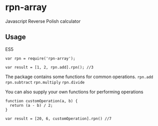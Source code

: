 # rpn-array
Javascript Reverse Polish calculator

## Usage

ES5

```
var rpn = require('rpn-array');

var result = [1, 2, rpn.add].rpn(); //3
```

The package contains some functions for common operations.
`rpn.add`
`rpn.subtract`
`rpn.multiply`
`rpn.divide`

You can also supply your own functions for performing operations

```
function customOperation(a, b) {
  return (a - b) / 2;
}

var result = [20, 6, customOperation].rpn() //7
```
